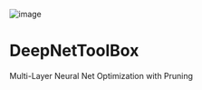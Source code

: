 ![image](https://github.com/hsmazumdar/DeepNetToolBox/assets/16040087/3d8bcbe1-916b-464f-8e80-f4fa6956271f)

# DeepNetToolBox
Multi-Layer Neural Net Optimization with Pruning
